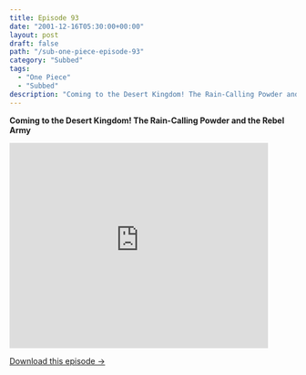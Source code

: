 ```yaml
---
title: Episode 93
date: "2001-12-16T05:30:00+00:00"
layout: post
draft: false
path: "/sub-one-piece-episode-93"
category: "Subbed"
tags:
  - "One Piece"
  - "Subbed"
description: "Coming to the Desert Kingdom! The Rain-Calling Powder and the Rebel Army"
---
```


**Coming to the Desert Kingdom! The Rain-Calling Powder and the Rebel Army**

<iframe width="640" height="360" src="https://www.rapidvideo.com/e/FX3CMFTFXT" frameborder="0" marginwidth=0 marginheight=0 scrolling=no allowfullscreen style="max-width:90%;"></iframe>

<a href="http://ouo.io/qs/eCodkFEQ?s=https://www.rapidvideo.com/d/FX3CMFTFXT" class="styled_a">Download this episode →</a>

